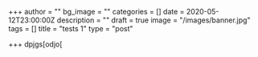 +++
author = ""
bg_image = ""
categories = []
date = 2020-05-12T23:00:00Z
description = ""
draft = true
image = "/images/banner.jpg"
tags = []
title = "tests 1"
type = "post"

+++
dpjgs\[odjo\[